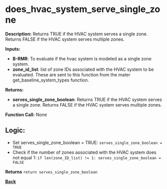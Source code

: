 # does_hvac_system_serve_single_zone  

**Description:** Returns TRUE if the HVAC system serves a single zone. Returns FALSE if the HVAC system serves multiple zones.   

**Inputs:**  
- **B-RMR**: To evaluate if the hvac system is modeled as a single zone system.   
- **zone_id_list**: list of zone IDs associated with the HVAC system to be evaluated. These are sent to this function from the mater get_baseline_system_types function.

**Returns:**  
- **serves_single_zone_boolean**: Returns TRUE if the HVAC system serves a single zone. Returns FALSE if the HVAC system serves multiple zones.   
 
**Function Call:** None  

## Logic:    
- Set serves_single_zone_boolean = TRUE: `serves_single_zone_boolean = TRUE`  
- Check if the number of zones associated with the HVAC system does not equal 1: `if len(zone_ID_list) != 1: serves_single_zone_boolean = FALSE`  

**Returns** `return serves_single_zone_boolean`  

**[Back](../../../_toc.md)**
